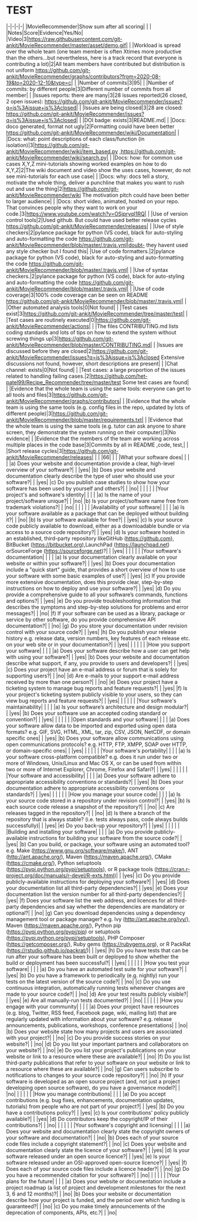 # TEST

|-|-|-|-|
|MovieRecommender|Show sum after all scoring| | |
|Notes|Score|Evidence|Yes/No|
|Video|3|https://raw.githubusercontent.com/git-ankit/MovieRecommender/master/asset/demo.gif| |
|Workload is spread over the whole team (one team member is often Xtimes more productive than the others...but nevertheless, here is a track record that everyone is contributing a lot)|2|All team members have contributed but distribution is not uniform https://github.com/git-ankit/MovieRecommender/graphs/contributors?from=2020-08-19&to=2020-12-10&type=c| |
|Number of commits|3|95| |
|Number of commits: by different people|3|Different number of commits from all member| |
|Issues reports: there are many|3|28 issues reported(26 closed, 2 open issues): https://github.com/git-ankit/MovieRecommender/issues?q=is%3Aissue+is%3Aclosed| |
|Issues are being closed|3|28 are closed: https://github.com/git-ankit/MovieRecommender/issues?q=is%3Aissue+is%3Aclosed| |
|DOI badge: exists|3|README.md| |
|Docs: doco generated, format not ugly|2|Formatting could have been better https://github.com/git-ankit/MovieRecommender/wiki/Documentation| |
|Docs: what: point descriptions of each class/function (in isolation)|3|https://github.com/git-ankit/MovieRecommender/wiki/item_based.py ,https://github.com/git-ankit/MovieRecommender/wiki/search.py| |
|Docs: how: for common use cases X,Y,Z mini-tutorials showing worked examples on how to do X,Y,Z|2|The wiki document and video show the uses cases, however, do not see mini-tutorials for each use case| |
|Docs: why: docs tell a story, motivate the whole thing, deliver a punchline that makes you want to rush out and use the thing|2|https://github.com/git-ankit/MovieRecommender/wiki The motivation pitch could have been better to larger audience| |
|Docs: short video, animated, hosted on your repo. That convinces people why they want to work on your code.|3|https://www.youtube.com/watch?v=OSjpryqI1RQ| |
|Use of version control tools|2|Used github. But could have used better release cycles https://github.com/git-ankit/MovieRecommender/releases| |
|Use of style checkers|2|pylance package for python (VS code), black for auto-styling and auto-formatting the code https://github.com/git-ankit/MovieRecommender/blob/master/.travis.yml|doubt- they havent used any style checker but I found this|
|Use of code formatters.|2|pylance package for python (VS code), black for auto-styling and auto-formatting the code https://github.com/git-ankit/MovieRecommender/blob/master/.travis.yml| |
|Use of syntax checkers.|2|pylance package for python (VS code), black for auto-styling and auto-formatting the code https://github.com/git-ankit/MovieRecommender/blob/master/.travis.yml| |
|Use of code coverage|3|100% code coverage can be seen on README https://github.com/git-ankit/MovieRecommender/blob/master/.travis.yml| |
|Other automated analysis tools|0|Not found| |
|Test cases exist|3|https://github.com/git-ankit/MovieRecommender/tree/master/test| |
|Test cases are routinely executed|0|https://github.com/git-ankit/MovieRecommender/actions| |
|The files CONTRIBUTING.md lists coding standards and lots of tips on how to extend the system without screwing things up|3|https://github.com/git-ankit/MovieRecommender/blob/master/CONTRIBUTING.md| |
|Issues are discussed before they are closed|2|https://github.com/git-ankit/MovieRecommender/issues?q=is%3Aissue+is%3Aclosed Extensive discussions not found, however, short descriptions are present| |
|Chat channel: exists|0|Not found| |
|Test cases: a large proportion of the issues related to handling failing cases.|2|https://github.com/het-patel99/Recipe_Recommender/tree/master/test Some test cases are found| |
|Evidence that the whole team is using the same tools: everyone can get to all tools and files|3|https://github.com/git-ankit/MovieRecommender/graphs/contributors| |
|Evidence that the whole team is using the same tools (e.g. config files in the repo, updated by lots of different people)|3|https://github.com/git-ankit/MovieRecommender/blob/master/requirements.txt| |
|Evidence that the whole team is using the same tools (e.g. tutor can ask anyone to share screen, they demonstrate the system running on their computer)|3|No evidence| |
|Evidence that the members of the team are working across multiple places in the code base|3|Commits by all in README ,code, test,| |
|Short release cycles|3|https://github.com/git-ankit/MovieRecommender/releases| |
| |66| | |
|What your software does| | | |
|a) Does your website and documentation provide a clear, high-level overview of your software?| | |yes|
|b) Does your website and documentation clearly describe the type of user who should use your software?| | |yes|
|c) Do you publish case studies to show how your software has been used by yourself and others?| | |no|
| | | | |
|Your project's and software's identity| | | |
|a) Is the name of your project/software unique?| | |no|
|b) Is your project/software name free from trademark violations?| | |no|
| | | | |
|Availability of your software| | | |
|a) Is your software available as a package that can be deployed without building it?| | |no|
|b) Is your software available for free?| | |yes|
|c) Is your source code publicly available to download, either as a downloadable bundle or via access to a source code repository?| | |yes|
|d) Is your software hosted in an established, third-party repository likeGitHub (https://github.com), BitBucket (https://bitbucket.org),LaunchPad (https://launchpad.net) orSourceForge (https://sourceforge.net)?| | |yes|
| | | | |
|Your software's documentation| | | |
|a) Is your documentation clearly available on your website or within your software?| | |yes|
|b) Does your documentation include a "quick start" guide, that provides a short overview of how to use your software with some basic examples of use?| | |yes|
|c) If you provide more extensive documentation, does this provide clear, step-by-step instructions on how to deploy and use your software?| | |yes|
|d) Do you provide a comprehensive guide to all your software’s commands, functions and options?| | |yes|
|e) Do you provide troubleshooting information that describes the symptoms and step-by-step solutions for problems and error messages?| | |no|
|f) If your software can be used as a library, package or service by other software, do you provide comprehensive API documentation?| | |no|
|g) Do you store your documentation under revision control with your source code?| | |yes|
|h) Do you publish your release history e.g. release data, version numbers, key features of each release etc. on your web site or in your documentation?| | |yes|
| | | | |
|How you support your software| | | |
|a) Does your software describe how a user can get help with using your software?| | |yes|
|b) Does your website and documentation describe what support, if any, you provide to users and developers?| | |yes|
|c) Does your project have an e-mail address or forum that is solely for supporting users?| | |no|
|d) Are e-mails to your support e-mail address received by more than one person?| | |no|
|e) Does your project have a ticketing system to manage bug reports and feature requests?| | |yes|
|f) Is your project's ticketing system publicly visible to your users, so they can view bug reports and feature requests?| | |yes|
| | | | |
|Your software's maintainability| | | |
|a) Is your software’s architecture and design modular?| | |yes|
|b) Does your software use an accepted coding standard or convention?| | |yes|
| | | | |
|Open standards and your software| | | |
|a) Does your software allow data to be imported and exported using open data formats? e.g. GIF, SVG, HTML, XML, tar, zip, CSV, JSON, NetCDF, or domain specific ones| | |yes|
|b) Does your software allow communications using open communications protocols? e.g. HTTP, FTP, XMPP, SOAP over HTTP, or domain-specific ones| | |yes|
| | | | |
|Your software's portability| | | |
|a) Is your software cross-platform compatible? e.g. does it run under two or more of Windows, Unix/Linux and Mac OS X, or can be used from within two or more of Internet Explorer, Chrome, Firefox and Safari?| | |yes|
| | | | |
|Your software and accessibility| | | |
|a) Does your software adhere to appropriate accessibility conventions or standards?| | |yes|
|b) Does your documentation adhere to appropriate accessibility conventions or standards?| | |yes|
| | | | |
|How you manage your source code| | | |
|a) Is your source code stored in a repository under revision control?| | |yes|
|b) Is each source code release a snapshot of the repository?| | |no|
|c) Are releases tagged in the repository?| | |no|
|d) Is there a branch of the repository that is always stable? (i.e. tests always pass, code always builds successfully)| | |yes|
|e) Do you back-up your repository?| | |yes|
| | | | |
|Building and installing your software| | | |
|a) Do you provide publicly-available instructions for building your software from the source code?| | |yes|
|b) Can you build, or package, your software using an automated tool? e.g. Make (https://www.gnu.org/software/make/), ANT (http://ant.apache.org/), Maven (https://maven.apache.org/), CMake (https://cmake.org/), Python setuptools (https://pypi.python.org/pypi/setuptools), or R package tools (https://cran.r-project.org/doc/manuals/r-devel/R-exts.html)| | |yes|
|c) Do you provide publicly-available instructions for deploying your software?| | |yes|
|d) Does your documentation list all third-party dependencies?| | |yes|
|e) Does your documentation list the version number for all third-party dependencies?| | |yes|
|f) Does your software list the web address, and licences for all third-party dependencies and say whether the dependencies are mandatory or optional?| | |no|
|g) Can you download dependencies using a dependency management tool or package manager? e.g. Ivy (http://ant.apache.org/ivy/), Maven (https://maven.apache.org/), Python pip (https://pypi.python.org/pypi/pip) or setuptools (https://pypi.python.org/pypi/setuptools), PHP Composer (https://getcomposer.org/), Ruby gems (https://rubygems.org), or R PackRat (https://rstudio.github.io/packrat/)| | |yes|
|h) Do you have tests that can be run after your software has been built or deployed to show whether the build or deployment has been successful?| | |yes|
| | | | |
|How you test your software| | | |
|a) Do you have an automated test suite for your software?| | |yes|
|b) Do you have a framework to periodically (e.g. nightly) run your tests on the latest version of the source code?| | |no|
|c) Do you use continuous integration, automatically running tests whenever changes are made to your source code?| | |no|
|d) Are your test results publicly visible?| | |yes|
|e) Are all manually-run tests documented?| | |no|
| | | | |
|How you engage with your community| | | |
|a) Does your project have resources (e.g. blog, Twitter, RSS feed, Facebook page, wiki, mailing list) that are regularly updated with information about your software? e.g. release announcements, publications, workshops, conference presentations| | |no|
|b) Does your website state how many projects and users are associated with your project?| | |no|
|c) Do you provide success stories on your website?| | |no|
|d) Do you list your important partners and collaborators on your website?| | |no|
|e) Do you list your project's publications on your website or link to a resource where these are available?| | |no|
|f) Do you list third-party publications that refer to your software on your website or link to a resource where these are available?| | |no|
|g) Can users subscribe to notifications to changes to your source code repository?| | |no|
|h) If your software is developed as an open source project (and, not just a project developing open source software), do you have a governance model?| | |no|
| | | | |
|How you manage contributions| | | |
|a) Do you accept contributions (e.g. bug fixes, enhancements, documentation updates, tutorials) from people who are not part of your project?| | |yes|
|b) Do you have a contributions policy?| | |yes|
|c) Is your contributions' policy publicly available?| | |yes|
|d) Do contributors keep the copyright/IP of their contributions?| | |no|
| | | | |
|Your software's copyright and licensing| | | |
|a) Does your website and documentation clearly state the copyright owners of your software and documentation?| | |no|
|b) Does each of your source code files include a copyright statement?| | |no|
|c) Does your website and documentation clearly state the licence of your software?| | |yes|
|d) Is your software released under an open source licence?| | |yes|
|e) Is your software released under an OSI-approved open-source licence?| | |yes|
|f) Does each of your source code files include a licence header?| | |no|
|g) Do you have a recommended citation for your software?| | |no|
| | | | |
|Your plans for the future| | | |
|a) Does your website or documentation include a project roadmap (a list of project and development milestones for the next 3, 6 and 12 months)?| | |no|
|b) Does your website or documentation describe how your project is funded, and the period over which funding is guaranteed?| | |no|
|c) Do you make timely announcements of the deprecation of components, APIs, etc.?| | |no|
